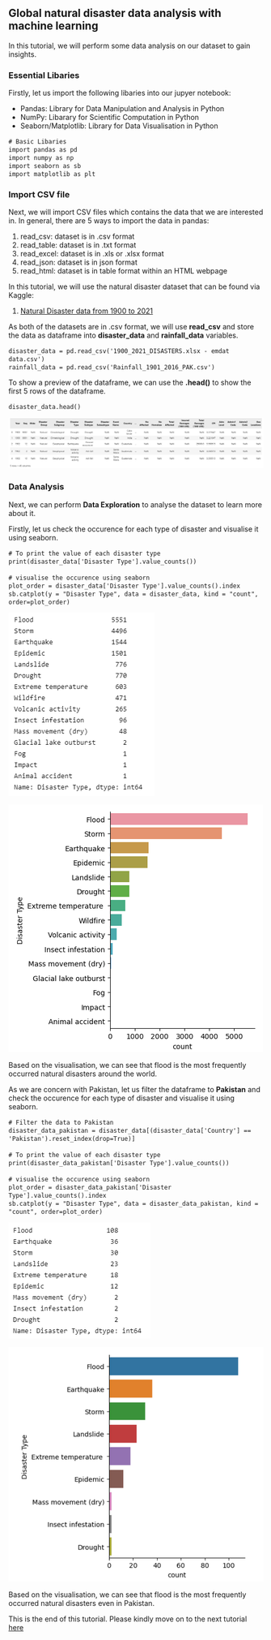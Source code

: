 ## Global natural disaster data analysis with machine learning
In this tutorial, we will perform some data analysis on our dataset to gain insights. 

### Essential Libaries
Firstly, let us import the following libaries into our jupyer notebook:
- Pandas: Library for Data Manipulation and Analysis in Python 
- NumPy: Libarary for Scientific Computation in Python
- Seaborn/Matplotlib: Library for Data Visualisation in Python

```
# Basic Libaries
import pandas as pd 
import numpy as np
import seaborn as sb 
import matplotlib as plt 
```

### Import CSV file
Next, we will import CSV files which contains the data that we are interested in. In general, there are 5 ways to import the data in pandas:
1. read_csv: dataset is in .csv format
2. read_table: dataset is in .txt format
3. read_excel: dataset is in .xls or .xlsx format
4. read_json: dataset is in json format
5. read_html: dataset is in table format within an HTML webpage 

In this tutorial, we will use the natural disaster dataset that can be found via Kaggle:
1. [Natural Disaster data from 1900 to 2021](https://www.kaggle.com/code/gianlab/storm-and-flood-forecast/data)

As both of the datasets are in .csv format, we will use **read_csv** and store the data as dataframe into **disaster_data** and **rainfall_data** variables.

```
disaster_data = pd.read_csv('1900_2021_DISASTERS.xlsx - emdat data.csv') 
rainfall_data = pd.read_csv('Rainfall_1901_2016_PAK.csv') 
```
To show a preview of the dataframe, we can use the **.head()** to show the first 5 rows of the dataframe.
```
disaster_data.head()
```
![Disaster Dataframe](picture/disaster_df.png)

### Data Analysis
Next, we can perform **Data Exploration** to analyse the dataset to learn more about it. 

Firstly, let us check the occurence for each type of disaster and visualise it using seaborn.
```
# To print the value of each disaster type
print(disaster_data['Disaster Type'].value_counts())

# visualise the occurence using seaborn 
plot_order = disaster_data['Disaster Type'].value_counts().index
sb.catplot(y = "Disaster Type", data = disaster_data, kind = "count", order=plot_order)
```
![Disaster Type Count](picture/disastertype_count.png)

![Disaster Type Count - Visualisation](picture/disastertype_count_seaborn.png)

Based on the visualisation, we can see that flood is the most frequently occurred natural disasters around the world. 

As we are concern with Pakistan, let us filter the dataframe to **Pakistan** and check the occurence for each type of disaster and visualise it using seaborn.
```
# Filter the data to Pakistan 
disaster_data_pakistan = disaster_data[(disaster_data['Country'] == 'Pakistan').reset_index(drop=True)]

# To print the value of each disaster type
print(disaster_data_pakistan['Disaster Type'].value_counts())

# visualise the occurence using seaborn 
plot_order = disaster_data_pakistan['Disaster Type'].value_counts().index
sb.catplot(y = "Disaster Type", data = disaster_data_pakistan, kind = "count", order=plot_order)
```
![Disaster Type Count](picture/disastertype_count_pakistan.png)

![Disaster Type Count - Visualisation](picture/disastertype_count_seaborn_pakistan.png)

Based on the visualisation, we can see that flood is the most frequently occurred natural disasters even in Pakistan. 

This is the end of this tutorial. Please kindly move on to the next tutorial [here](https://github.com/AroojArif12143/SILP/tree/main/part2)
